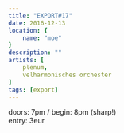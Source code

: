 ```yaml
---
title: "EXPORT#17"
date: 2016-12-13
location: {
    name: "moe"
}
description: ""
artists: [
    plenum,
    velharmonisches orchester
]
tags: [export]
---
```

doors: 7pm / begin: 8pm (sharp!)  
entry: 3eur

